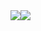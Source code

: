<div>
	<div style="float:left">
    <img align="center" src="https://github-readme-stats.vercel.app/api?username=1608853426&hide_title=true&hide_border=true&show_icons=trueline_height=21&text_color=000&icon_color=000&bg_color=0,ea6161,ffc64d,fffc4d,52fa5a&theme=graywhite" />
  </div>
	<div style="float:left">
    <img align="center" src="https://github-readme-stats.vercel.app/api/top-langs/?username=1608853426&layout=compact&hide_border=true&langs_count=10" />
  </div>
</div>


